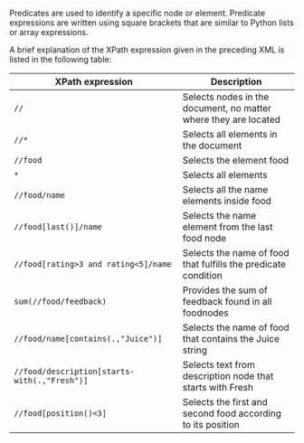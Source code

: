 Predicates are used to identify a specific node or element. Predicate expressions are written using square brackets that are similar to Python lists or array expressions.

A brief explanation of the XPath expression given in the preceding XML is listed in the following table:

XPath expression | Description
--- | ---
`//` | 	Selects nodes in the document, no matter where they are located
`//*` | Selects all elements in the document
`//food` | Selects the element food
`*` | Selects all elements
`//food/name` | Selects all the name elements inside food
`//food[last()]/name` | Selects the name element from the last food node
`//food[rating>3 and rating<5]/name` | Selects the name of food that fulfills the predicate condition
`sum(//food/feedback)` |  Provides the sum of feedback found in all foodnodes
`//food/name[contains(.,"Juice")]` | Selects the name of food that contains the Juice string
`//food/description[starts-with(.,"Fresh")]` | 	Selects text from description node that starts with Fresh
`//food[position()<3]` |  Selects the first and second food according to its position